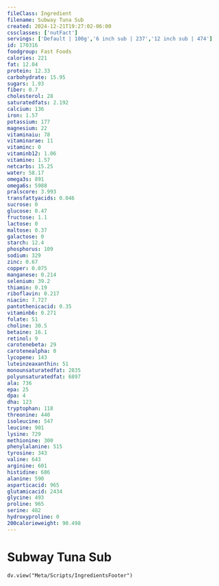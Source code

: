 ```yaml
---
fileClass: Ingredient
filename: Subway Tuna Sub
created: 2024-12-21T19:27:02-06:00
cssclasses: ['nutFact']
servings: ['Default | 100g','6 inch sub | 237','12 inch sub | 474']
id: 170316
foodgroup: Fast Foods
calories: 221
fat: 12.04
protein: 12.33
carbohydrate: 15.95
sugars: 1.93
fiber: 0.7
cholesterol: 28
saturatedfats: 2.192
calcium: 136
iron: 1.57
potassium: 177
magnesium: 22
vitaminaiu: 78
vitaminarae: 11
vitaminc: 0
vitaminb12: 1.06
vitamine: 1.57
netcarbs: 15.25
water: 58.17
omega3s: 891
omega6s: 5988
pralscore: 3.993
transfattyacids: 0.046
sucrose: 0
glucose: 0.47
fructose: 1.1
lactose: 0
maltose: 0.37
galactose: 0
starch: 12.4
phosphorus: 109
sodium: 329
zinc: 0.67
copper: 0.075
manganese: 0.214
selenium: 39.2
thiamin: 0.19
riboflavin: 0.217
niacin: 7.727
pantothenicacid: 0.35
vitaminb6: 0.271
folate: 51
choline: 30.5
betaine: 16.1
retinol: 9
carotenebeta: 29
carotenealpha: 0
lycopene: 143
luteinzeaxanthin: 51
monounsaturatedfat: 2835
polyunsaturatedfat: 6897
ala: 736
epa: 25
dpa: 4
dha: 123
tryptophan: 118
threonine: 440
isoleucine: 547
leucine: 901
lysine: 729
methionine: 300
phenylalanine: 515
tyrosine: 343
valine: 643
arginine: 601
histidine: 686
alanine: 590
asparticacid: 965
glutamicacid: 2434
glycine: 493
proline: 965
serine: 482
hydroxyproline: 0
200calorieweight: 90.498
---
```


# Subway Tuna Sub

```dataviewjs
dv.view("Meta/Scripts/IngredientsFooter")
```